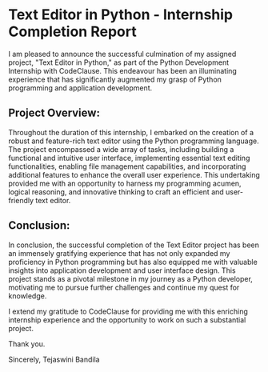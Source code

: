 # Text Editor in Python - Internship Completion Report

I am pleased to announce the successful culmination of my assigned project, "Text Editor in Python," as part of the Python Development Internship with CodeClause. This endeavour has been an illuminating experience that has significantly augmented my grasp of Python programming and application development.

## Project Overview:

Throughout the duration of this internship, I embarked on the creation of a robust and feature-rich text editor using the Python programming language. The project encompassed a wide array of tasks, including building a functional and intuitive user interface, implementing essential text editing functionalities, enabling file management capabilities, and incorporating additional features to enhance the overall user experience. This undertaking provided me with an opportunity to harness my programming acumen, logical reasoning, and innovative thinking to craft an efficient and user-friendly text editor.
## Conclusion:
In conclusion, the successful completion of the Text Editor project has been an immensely gratifying experience that has not only expanded my proficiency in Python programming but has also equipped me with valuable insights into application development and user interface design. This project stands as a pivotal milestone in my journey as a Python developer, motivating me to pursue further challenges and continue my quest for knowledge.

I extend my gratitude to CodeClause for providing me with this enriching internship experience and the opportunity to work on such a substantial project.

Thank you.

Sincerely,
Tejaswini Bandila
